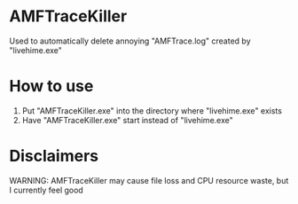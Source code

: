 # AMFTraceKiller
Used to automatically delete annoying "AMFTrace.log" created by "livehime.exe"

# How to use
1. Put "AMFTraceKiller.exe" into the directory where "livehime.exe" exists
2. Have "AMFTraceKiller.exe" start instead of "livehime.exe"

# Disclaimers
WARNING: AMFTraceKiller may cause file loss and CPU resource waste, but I currently feel good
